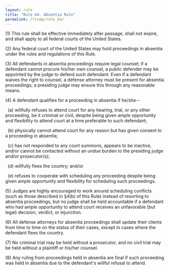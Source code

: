 ```yaml
---
layout: rule
title: "Rule 64. Absentia Rule"
permalink: /frcmp/rule_64/
---
```


(1) This rule shall be effective immediately after passage, shall not expire, and shall apply to all federal courts of the United States.

(2) Any federal court of the United States may hold proceedings in absentia under the rules and regulations of this Rule.

(3) All defendants in absentia proceedings require legal counsel; if a defendant cannot procure his/her own counsel, a public defender may be appointed by the judge to defend such defendant. Even if a defendant waives the right to counsel, a defense attorney must be present for absentia proceedings; a presiding judge may ensure this through any reasonable means.

(4) A defendant qualifies for a proceeding in absentia if he/she--

&nbsp;&nbsp;(a) willfully refuses to attend court for any hearing, trial, or any other proceeding, be it criminal or civil, despite being given ample opportunity and flexibility to attend court at a time preferable to such defendant;

&nbsp;&nbsp;(b) physically cannot attend court for any reason but has given consent to a proceeding in absentia;

&nbsp;&nbsp;(c) has not responded to any court summons, appears to be inactive, and/or cannot be contacted without an undue burden to the presiding judge and/or prosecutor(s);

&nbsp;&nbsp;(d) willfully flees the country; and/or

&nbsp;&nbsp;(e) refuses to cooperate with scheduling any proceeding despite being given ample opportunity and flexibility for scheduling such proceedings.

(5) Judges are highly encouraged to work around scheduling conflicts (such as those described in §4(b) of this Rule) instead of resorting to absentia proceedings, but no judge shall be held accountable if a defendant who had ample opportunity to attend court receives an unfavorable (but legal) decision, verdict, or injunction.

(6) All defense attorneys for absentia proceedings shall update their clients from time to time on the status of their cases, except in cases where the defendant flees the country.

(7) No criminal trial may be held without a prosecutor, and no civil trial may be held without a plaintiff or his/her counsel.

(8) Any ruling from proceedings held in absentia are final if such proceeding was held in absentia due to the defendant's willful refusal to attend.
